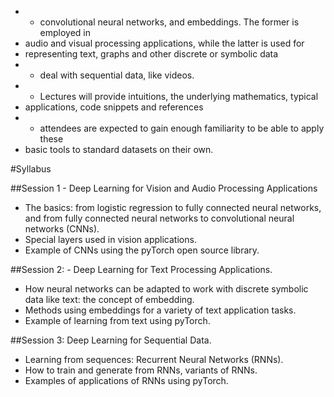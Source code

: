 * * convolutional neural networks, and embeddings. The former is employed in
*   audio and visual processing applications, while the latter is used for
*   representing text, graphs and other discrete or symbolic data
* * deal with sequential data, like videos. 
* * Lectures will provide intuitions, the underlying mathematics, typical
*   applications, code snippets and references
* * attendees are expected to gain enough familiarity to be able to apply these
*   basic tools to standard datasets on their own.

#Syllabus

##Session 1 - Deep Learning for Vision and Audio Processing Applications

* The basics: from logistic regression to fully connected neural networks, and
  from fully connected neural networks to convolutional neural networks (CNNs).
* Special layers used in vision applications.
* Example of CNNs using the pyTorch open source library.

##Session 2: - Deep Learning for Text Processing Applications.

* How neural networks can be adapted to work with discrete symbolic data like
  text: the concept of embedding.
* Methods using embeddings for a variety of text application tasks.
* Example of learning from text using pyTorch.

##Session 3: Deep Learning for Sequential Data.

* Learning from sequences: Recurrent Neural Networks (RNNs).
* How to train and generate from RNNs, variants of RNNs.
* Examples of applications of RNNs using pyTorch.
